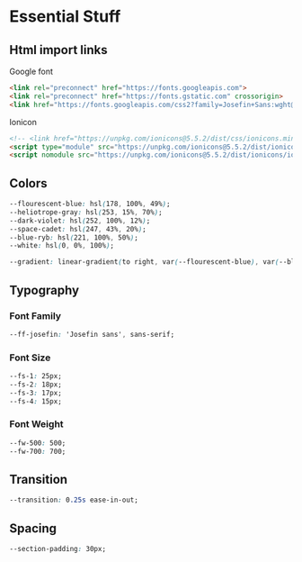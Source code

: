 # Essential Stuff

## Html import links

Google font

``` html
<link rel="preconnect" href="https://fonts.googleapis.com">
<link rel="preconnect" href="https://fonts.gstatic.com" crossorigin>
<link href="https://fonts.googleapis.com/css2?family=Josefin+Sans:wght@400;500;700&display=swap" rel="stylesheet">
```

Ionicon

``` html
<!-- <link href="https://unpkg.com/ionicons@5.5.2/dist/css/ionicons.min.css" rel="stylesheet"> -->
<script type="module" src="https://unpkg.com/ionicons@5.5.2/dist/ionicons/ionicons.esm.js"></script>
<script nomodule src="https://unpkg.com/ionicons@5.5.2/dist/ionicons/ionicons.js"></script>
```

## Colors

``` css
--flourescent-blue: hsl(178, 100%, 49%);
--heliotrope-gray: hsl(253, 15%, 70%);
--dark-violet: hsl(252, 100%, 12%);
--space-cadet: hsl(247, 43%, 20%);
--blue-ryb: hsl(221, 100%, 50%);
--white: hsl(0, 0%, 100%);

--gradient: linear-gradient(to right, var(--flourescent-blue), var(--blue-ryb));
```

## Typography

### Font Family

``` css
--ff-josefin: 'Josefin sans', sans-serif;
```

### Font Size

``` css
--fs-1: 25px;
--fs-2: 18px;
--fs-3: 17px;
--fs-4: 15px;
```

### Font Weight

``` css
--fw-500: 500;
--fw-700: 700;
```

## Transition

``` css
--transition: 0.25s ease-in-out;
```

## Spacing

``` css
--section-padding: 30px;
```
